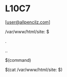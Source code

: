 # L10C7

[user@allpencilz.com]

/var/www/html/site: $

.

..

$(command)

$(cat /var/www/html/site: $)
